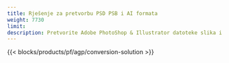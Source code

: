 ```yaml
---
title: Rješenje za pretvorbu PSD PSB i AI formata
weight: 7730
limit: 
description: Pretvorite Adobe PhotoShop & Illustrator datoteke slika i drugih formata
---
```


{{< blocks/products/pf/agp/conversion-solution >}} 
